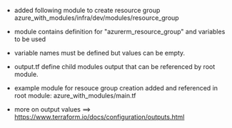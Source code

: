 
- added following module to create resource group
  azure_with_modules/infra/dev/modules/resource_group
  
- module contains definition for "azurerm_resource_group" and variables to be used

- variable names must be defined but values can be empty.

- output.tf define child modules output that can be referenced by root module. 

- example module for resouce group creation added and referenced in root module: azure_with_modules/main.tf

- more on output values ==>  https://www.terraform.io/docs/configuration/outputs.html